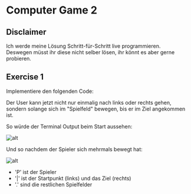 # Computer Game 2

## Disclaimer

Ich werde meine Lösung Schritt-für-Schritt live programmieren.  
Deswegen müsst ihr diese nicht selber lösen, ihr könnt es aber gerne probieren.

## Exercise 1

Implementiere den folgenden Code:

Der User kann jetzt nicht nur einmalig nach links oder rechts gehen, sondern solange sich im "Spielfeld" bewegen, bis er im Ziel angekommen ist.

So würde der Terminal Output beim Start aussehen:

![alt](./../../UdemyCpp/media/Game2_1.png)

Und so nachdem der Spieler sich mehrmals bewegt hat:

![alt](./../../UdemyCpp/media/Game2_2.png)

- 'P' ist der Spieler
- '|' ist der Startpunkt (links) und das Ziel (rechts)
- '.' sind die restlichen Spielfelder
